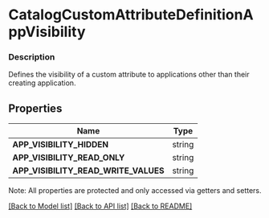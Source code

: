 # CatalogCustomAttributeDefinitionAppVisibility

### Description

Defines the visibility of a custom attribute to applications other than their creating application.

## Properties
Name | Type
------------ | -------------
**APP_VISIBILITY_HIDDEN** | string
**APP_VISIBILITY_READ_ONLY** | string
**APP_VISIBILITY_READ_WRITE_VALUES** | string

Note: All properties are protected and only accessed via getters and setters.

[[Back to Model list]](../../README.md#documentation-for-models) [[Back to API list]](../../README.md#documentation-for-api-endpoints) [[Back to README]](../../README.md)

